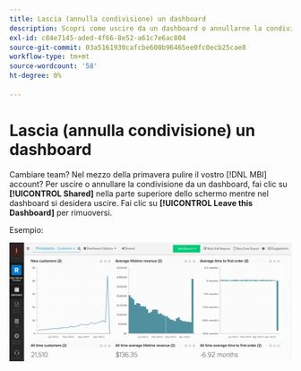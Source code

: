 ```yaml
---
title: Lascia (annulla condivisione) un dashboard
description: Scopri come uscire da un dashboard o annullarne la condivisione.
exl-id: c84e7145-aded-4f66-8e52-a61c7e6ac804
source-git-commit: 03a5161930cafcbe600b96465ee0fc0ecb25cae8
workflow-type: tm+mt
source-wordcount: '58'
ht-degree: 0%

---
```


# Lascia (annulla condivisione) un dashboard

Cambiare team? Nel mezzo della primavera pulire il vostro [!DNL MBI] account? Per uscire o annullare la condivisione da un dashboard, fai clic su **[!UICONTROL Shared]** nella parte superiore dello schermo mentre nel dashboard si desidera uscire. Fai clic su **[!UICONTROL Leave this Dashboard]** per rimuoversi.

Esempio:

![lasciare il dashboard](../../assets/Leave_Dashboard.gif)
